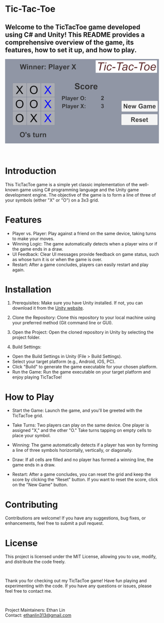 # Tic-Tac-Toe

## Welcome to the TicTacToe game developed using C# and Unity! This README provides a comprehensive overview of the game, its features, how to set it up, and how to play.

![GameInterface](interface.png)

&nbsp;

# Introduction
This TicTacToe game is a simple yet classic implementation of the well-known game using C# programming language and the Unity game development engine. The objective of the game is to form a line of three of your symbols (either "X" or "O") on a 3x3 grid.

# Features
* Player vs. Player: Play against a friend on the same device, taking turns to make your moves.
* Winning Logic: The game automatically detects when a player wins or if the game ends in a draw.
* UI Feedback: Clear UI messages provide feedback on game status, such as whose turn it is or when the game is over.
* Restart: After a game concludes, players can easily restart and play again.

# Installation
1. Prerequisites: Make sure you have Unity installed. If not, you can download it from the [Unity website](https://unity.com/download).

2. Clone the Repository: Clone this repository to your local machine using your preferred method (Git command line or GUI).

3. Open the Project: Open the cloned repository in Unity by selecting the project folder.

4. Build Settings:

* Open the Build Settings in Unity (File > Build Settings).
* Select your target platform (e.g., Android, iOS, PC).
* Click "Build" to generate the game executable for your chosen platform.
* Run the Game: Run the game executable on your target platform and enjoy playing TicTacToe!

# How to Play
* Start the Game: Launch the game, and you'll be greeted with the TicTacToe grid.

* Take Turns: Two players can play on the same device. One player is assigned "X," and the other "O." Take turns tapping on empty cells to place your symbol.

* Winning: The game automatically detects if a player has won by forming a line of three symbols horizontally, vertically, or diagonally.

* Draw: If all cells are filled and no player has formed a winning line, the game ends in a draw.

* Restart: After a game concludes, you can reset the grid and keep the score by clicking the "Reset" button. If you want to reset the score, click on the "New Game" button.

# Contributing
Contributions are welcome! If you have any suggestions, bug fixes, or enhancements, feel free to submit a pull request.

# License
This project is licensed under the MIT License, allowing you to use, modify, and distribute the code freely.

&nbsp;

Thank you for checking out my TicTacToe game! Have fun playing and experimenting with the code. If you have any questions or issues, please feel free to contact me.

&nbsp;

Project Maintainers: Ethan Lin  
Contact: ethanlin313@gmail.com